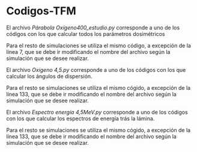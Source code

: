 # Codigos-TFM
El archivo *Párabola Oxígeno400_estudio.py* corresponde a uno de los códigos con los que calcular todos los parámetros dosimétricos

Para el resto de simulaciones se utiliza el mismo código, a excepción de la línea 7, que se debe ir modificando el nombre del archivo según la simulación que se desee realizar.

El archivo *Oxigeno 4,5.py* corresponde a uno de los códigos con los que calcular los ángulos de dispersión.

Para el resto se simulaciones se utiliza el mismo cógido, a excepción de la línea 133, que se debe ir modificando el nombre del archivo según la simulación que se desee realizar.

El archivo *Espectro energía 4,5MeV.py* corresponde a uno de los códigos con los que calcular los espectros de energía trás la lámina.

Para el resto se simulaciones se utiliza el mismo cógido, a excepción de la línea 133, que se debe ir modificando el nombre del archivo según la simulación que se desee realizar.
